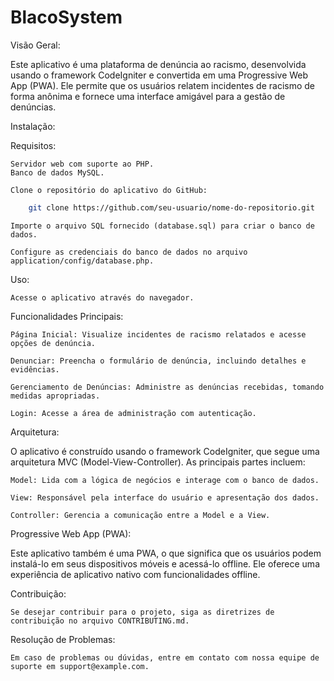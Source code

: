 # BlacoSystem
Visão Geral:

Este aplicativo é uma plataforma de denúncia ao racismo, desenvolvida usando o framework CodeIgniter e convertida em uma Progressive Web App (PWA). Ele permite que os usuários relatem incidentes de racismo de forma anônima e fornece uma interface amigável para a gestão de denúncias.

Instalação:

Requisitos:

    Servidor web com suporte ao PHP.
    Banco de dados MySQL.

    Clone o repositório do aplicativo do GitHub:
```bash
    git clone https://github.com/seu-usuario/nome-do-repositorio.git
```

    Importe o arquivo SQL fornecido (database.sql) para criar o banco de dados.

    Configure as credenciais do banco de dados no arquivo application/config/database.php.

Uso:

    Acesse o aplicativo através do navegador.

Funcionalidades Principais:

    Página Inicial: Visualize incidentes de racismo relatados e acesse opções de denúncia.

    Denunciar: Preencha o formulário de denúncia, incluindo detalhes e evidências.

    Gerenciamento de Denúncias: Administre as denúncias recebidas, tomando medidas apropriadas.

    Login: Acesse a área de administração com autenticação.

Arquitetura:

O aplicativo é construído usando o framework CodeIgniter, que segue uma arquitetura MVC (Model-View-Controller). As principais partes incluem:

    Model: Lida com a lógica de negócios e interage com o banco de dados.

    View: Responsável pela interface do usuário e apresentação dos dados.

    Controller: Gerencia a comunicação entre a Model e a View.

Progressive Web App (PWA):

Este aplicativo também é uma PWA, o que significa que os usuários podem instalá-lo em seus dispositivos móveis e acessá-lo offline. Ele oferece uma experiência de aplicativo nativo com funcionalidades offline.

Contribuição:

    Se desejar contribuir para o projeto, siga as diretrizes de contribuição no arquivo CONTRIBUTING.md.

Resolução de Problemas:

    Em caso de problemas ou dúvidas, entre em contato com nossa equipe de suporte em support@example.com.
